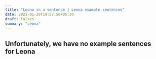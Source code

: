 ```yaml
---
title: "Leona in a sentence | Leona example sentences"
date: 2021-01-20T19:57:50+05:30
draft: falses
summary: "Leona"
---
```

## Unfortunately, we have no example sentences for Leona                 
